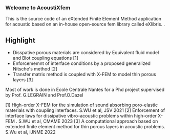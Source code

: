 ### Welcome to AcoustiXfem

This is the source code of an eXtended Finite Element Method application for acoustic based on an in-house open-source fem library called eXlibris.
.
## Highlight
* Disspative porous materials are considered by Equivalent fluid model and Biot coupling equations [1]
* Enforcememnt of interface conditions by a proposed generalized Nitsche's method [2]
* Transfer matrix method is coupled with X-FEM to model thin porous layers [3]

Most of work is done in Ecole Centrale Nantes for a Phd project supervised by Prof. G.LEGRAIN and Prof.O.Dazel

[1] High-order X-FEM for the simulation of sound absorbing poro-elastic materials with coupling interfaces. S.WU et al, JSV 2021
[2] Enforcement of interface laws for dissipative vibro-acoustic problems within high-order X-FEM . S.WU et al, CMAME 2023
[3] A computational approach based on extended finite element method for thin porous layers in acoustic problems. S.Wu et al, IJNME 2022
